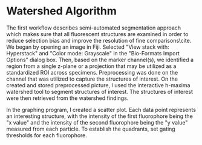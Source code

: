# Watershed Algorithm

The first workflow describes semi-automated segmentation approach which makes sure that all fluorescent structures are examined in order to reduce selection bias and improve the resolution of fine comparisons\cite. We began by opening an image in Fiji. Selected "View stack with: Hyperstack" and "Color mode: Grayscale" in the "Bio-Formats Import Options" dialog box. Then, based on the marker channel(s), we identified a region from a single z-plane or a projection that may be utilized as a standardized ROI across specimens. Preprocessing was done on the channel that was utilized to capture the structures of interest. On the created and stored preprocessed picture, I used the interactive h-maxima watershed tool to segment structures of interest. The structures of interest were then retrieved from the watershed findings.

In the graphing program, I created a scatter plot. Each data point represents an interesting structure, with the intensity of the first fluorophore being the "x value" and the intensity of the second fluorophore being the "y value" measured from each particle. To establish the quadrants, set gating thresholds for each fluorophore.
